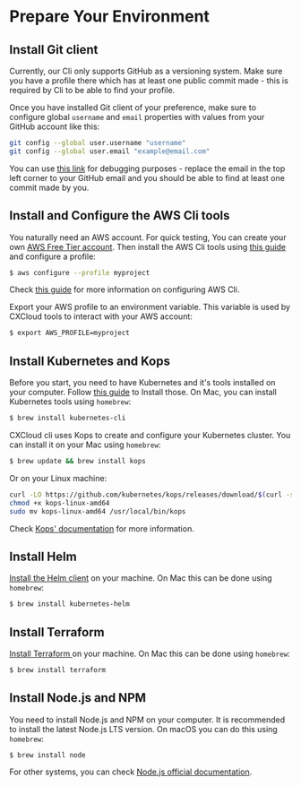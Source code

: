 # Prepare Your Environment

## Install Git client

Currently, our Cli only supports GitHub as a versioning system. Make sure you have a profile there which has at least one public commit made - this is required by Cli to be able to find your profile.

Once you have installed Git client of your preference, make sure to configure global `username` and `email` properties with values from your GitHub account like this:

```bash
git config --global user.username "username"
git config --global user.email "example@email.com"
```

You can use [this link](https://github.com/search?q=author-email%3Aexample%40email.com&type=Commits) for debugging purposes - replace the email in the top left corner to your GitHub email and you should be able to find at least one commit made by you.

## Install and Configure the AWS Cli tools

You naturally need an AWS account. For quick testing, You can create your own [AWS Free Tier account](https://aws.amazon.com/free/). Then install the AWS Cli tools using [this guide](https://docs.aws.amazon.com/cli/latest/userguide/installing.html) and configure a profile:

```bash
$ aws configure --profile myproject
```

Check [this guide](https://docs.aws.amazon.com/cli/latest/userguide/cli-chap-getting-started.html) for more information on configuring AWS Cli.

Export your AWS profile to an environment variable. This variable is used by CXCloud tools to interact with your AWS account:

```bash
$ export AWS_PROFILE=myproject
```

## Install Kubernetes and Kops

Before you start, you need to have Kubernetes and it's tools installed on your computer. Follow [this guide](https://kubernetes.io/docs/tasks/tools/install-kubectl/) to Install those. On Mac, you can install Kubernetes tools using `homebrew`:

```bash
$ brew install kubernetes-cli
```

CXCloud cli uses Kops to create and configure your Kubernetes cluster. You can install it on your Mac using `homebrew`: 

```bash
$ brew update && brew install kops
```

Or on your Linux machine:

```bash
curl -LO https://github.com/kubernetes/kops/releases/download/$(curl -s https://api.github.com/repos/kubernetes/kops/releases/latest | grep tag_name | cut -d '"' -f 4)/kops-linux-amd64
chmod +x kops-linux-amd64
sudo mv kops-linux-amd64 /usr/local/bin/kops
```

Check [Kops' documentation](https://github.com/kubernetes/kops#installing) for more information.

## Install Helm

[Install the Helm client](https://docs.helm.sh/using_helm/#installing-helm) on your machine. On Mac this can be done using `homebrew`:

```bash
$ brew install kubernetes-helm
```

## Install Terraform

[Install Terraform ](https://www.terraform.io/intro/getting-started/install.html) on your machine. On Mac this can be done using `homebrew`:

```bash
$ brew install terraform
```

## Install Node.js and NPM

You need to install Node.js and NPM on your computer. It is recommended to install the latest Node.js LTS version. On macOS you can do this using `homebrew`:

```text
$ brew install node
```

For other systems, you can check [Node.js official documentation](https://nodejs.org/en/download/package-manager/).


